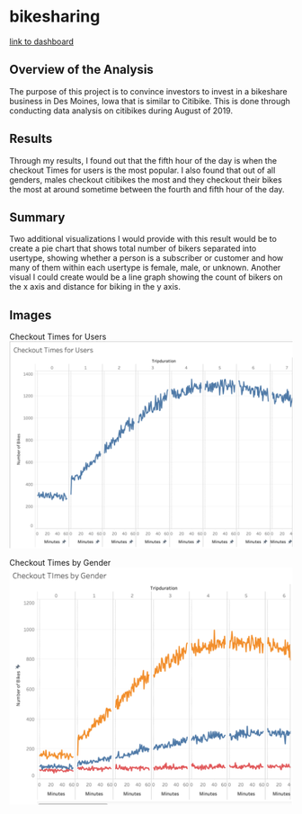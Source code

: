 # bikesharing

[link to dashboard](https://public.tableau.com/profile/ellen.shuan#!/vizhome/TableauChallenge_16104906600190/CheckoutTimesforUsers?publish=yes)

## Overview of the Analysis  
The purpose of this project is to convince investors to invest in a bikeshare business in Des Moines, Iowa that is similar to Citibike. This is done through conducting data analysis on citibikes during August of 2019. 

## Results
Through my results, I found out that the fifth hour of the day is when the checkout Times for users is the most popular. I also found that out of all genders, males checkout citibikes the most and they checkout their bikes the most at around sometime between the fourth and fifth hour of the day. 


## Summary 
Two additional visualizations I would provide with this result would be to create a pie chart that shows total number of bikers separated into usertype, showing whether a person is a subscriber or customer and how many of them within each usertype is female, male, or unknown. Another visual I could create would be a line graph showing the count of bikers on the x axis and  distance for biking in the y axis. 

## Images

Checkout Times for Users 
![](./Resources/Checkout_Times_for_Users.png)

Checkout Times by Gender
![](./Resources/Checkout_Times_by_Gender.png)


